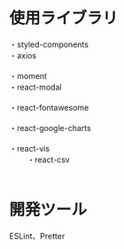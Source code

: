 # 使用ライブラリ
・styled-components<br/>
・axios<br/>    
・moment<br/> 
・react-modal<br/>  
・react-fontawesome<br/>  
・react-google-charts<br/>  
・react-vis<br/> 　　
・react-csv<br/>　    　 

# 開発ツール    　 
ESLint、Pretter 
　
